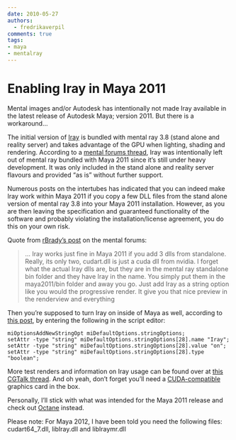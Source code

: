 ```yaml
---
date: 2010-05-27
authors:
  - fredrikaverpil
comments: true
tags:
- maya
- mentalray
---
```


# Enabling Iray in Maya 2011

Mental images and/or Autodesk has intentionally not made Iray available in the latest release of Autodesk Maya; version 2011. But there is a workaround...

<!-- more -->

The initial version of [Iray](http://www.mentalimages.com/products/Iray.html) is bundled with mental ray 3.8 (stand alone and reality server) and takes advantage of the GPU when lighting, shading and rendering. According to a [mental forums thread](http://forum.mentalimages.com/showthread.php?t=6503), Iray was intentionally left out of mental ray bundled with Maya 2011 since it’s still under heavy development. It was only included in the stand alone and reality server flavours and provided “as is” without further support.

Numerous posts on the intertubes has indicated that you can indeed make Iray work within Maya 2011 if you copy a few DLL files from the stand alone version of mental ray 3.8 into your Maya 2011 installation. However, as you are then leaving the specification and guaranteed functionality of the software and probably violating the installation/license agreement, you do this on your own risk.

Quote from [rBrady’s post](http://forum.mentalimages.com/showthread.php?t=6424&page=2) on the mental forums:

> ... Iray works just fine in Maya 2011 if you add 3 dlls from standalone. Really, its only two, cudart.dll is just a cuda dll from nvidia. I forget what the actual Iray dlls are, but they are in the mental ray standalone bin folder and they have Iray in the name. You simply put them in the maya2011/bin folder and away you go. Just add Iray as a string option like you would the progressive render. It give you that nice preview in the renderview and everything

Then you’re supposed to turn Iray on inside of Maya as well, according to [this post](http://forums.cgsociety.org/showpost.php?p=6500383&postcount=34), by entering the following in the script editor:

    miOptionsAddNewStringOpt miDefaultOptions.stringOptions;
    setAttr -type "string" miDefaultOptions.stringOptions[28].name "Iray";
    setAttr -type "string" miDefaultOptions.stringOptions[28].value "on";
    setAttr -type "string" miDefaultOptions.stringOptions[28].type "boolean";

More test renders and information on Iray usage can be found over at [this CGTalk thread](http://forums.cgsociety.org/showthread.php?t=877874). And oh yeah, don’t forget you’ll need a [CUDA-compatible](http://www.nvidia.com/object/cuda_gpus.html) graphics card in the box.

Personally, I’ll stick with what was intended for the Maya 2011 release and check out [Octane](http://www.refractivesoftware.com/) instead.

Please note: For Maya 2012, I have been told you need the following files: cudart64_7.dll, libIray.dll and libIraymr.dll